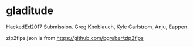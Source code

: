# gladitude
HackedEd2017 Submission. Greg Knoblauch, Kyle Carlstrom, Anju, Eappen  

zip2fips.json is from https://github.com/bgruber/zip2fips
